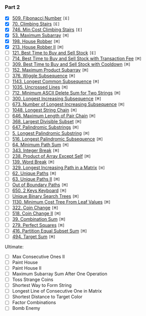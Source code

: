 ### Part 2
- [X] [509. Fibonacci Number](https://leetcode.com/problems/fibonacci-number/) `[E]`
- [X] [70. Climbing Stairs](https://leetcode.com/problems/climbing-stairs/) `[E]`
- [X] [746. Min Cost Climbing Stairs](https://leetcode.com/problems/min-cost-climbing-stairs/) `[E]`
- [X] [53. Maximum Subarray](https://leetcode.com/problems/maximum-subarray/) `[M]`
- [X] [198. House Robber](https://leetcode.com/problems/house-robber/) `[M]`
- [X] [213. House Robber II](https://leetcode.com/problems/house-robber-ii/) `[M]`
- [ ] [121. Best Time to Buy and Sell Stock](https://leetcode.com/problems/best-time-to-buy-and-sell-stock/) `[E]`
- [ ] [714. Best Time to Buy and Sell Stock with Transaction Fee](https://leetcode.com/problems/best-time-to-buy-and-sell-stock-with-transaction-fee/) `[M]`
- [ ] [309. Best Time to Buy and Sell Stock with Cooldown](https://leetcode.com/problems/best-time-to-buy-and-sell-stock-with-cooldown/) `[M]`
- [ ] [152. Maximum Product Subarray](https://leetcode.com/problems/maximum-product-subarray/) `[M]`
- [ ] [376. Wiggle Subsequence](https://leetcode.com/problems/wiggle-subsequence/) `[M]`
- [ ] [1143. Longest Common Subsequence](https://leetcode.com/problems/longest-common-subsequence/) `[M]`
- [ ] [1035. Uncrossed Lines](https://leetcode.com/problems/uncrossed-lines/) `[M]`
- [ ] [712. Minimum ASCII Delete Sum for Two Strings](https://leetcode.com/problems/minimum-ascii-delete-sum-for-two-strings/) `[M]`
- [ ] [300. Longest Increasing Subsequence](https://leetcode.com/problems/longest-increasing-subsequence/) `[M]`
- [ ] [673. Number of Longest Increasing Subsequence](https://leetcode.com/problems/number-of-longest-increasing-subsequence/) `[M]`
- [ ] [1048. Longest String Chain](https://leetcode.com/problems/longest-string-chain/) `[M]`
- [ ] [646. Maximum Length of Pair Chain](https://leetcode.com/problems/maximum-length-of-pair-chain/) `[M]`
- [ ] [368. Largest Divisible Subset](https://leetcode.com/problems/largest-divisible-subset/) `[M]`
- [ ] [647. Palindromic Substrings](https://leetcode.com/problems/palindromic-substrings/) `[M]`
- [ ] [5. Longest Palindromic Substring](https://leetcode.com/problems/longest-palindromic-substring/) `[M]`
- [ ] [516. Longest Palindromic Subsequence](https://leetcode.com/problems/longest-palindromic-subsequence/) `[M]`
- [ ] [64. Minimum Path Sum](https://leetcode.com/problems/minimum-path-sum/) `[M]`
- [ ] [343. Integer Break](https://leetcode.com/problems/integer-break/) `[M]`
- [ ] [238. Product of Array Except Self](https://leetcode.com/problems/product-of-array-except-self/) `[M]`
- [ ] [139. Word Break](https://leetcode.com/problems/word-break/) `[M]`
- [ ] [329. Longest Increasing Path in a Matrix](https://leetcode.com/problems/longest-increasing-path-in-a-matrix/) `[H]`
- [ ] [62. Unique Paths](https://leetcode.com/problems/unique-paths/) `[M]`
- [ ] [63. Unique Paths II](https://leetcode.com/problems/unique-paths-ii/) `[M]`
- [ ] [Out of Boundary Paths](https://leetcode.com/problems/out-of-boundary-paths/) `[M]`
- [ ] [650. 2 Keys Keyboard](https://leetcode.com/problems/2-keys-keyboard/) `[M]`
- [ ] [Unique Binary Search Trees](https://leetcode.com/problems/unique-binary-search-trees/) `[M]`
- [ ] [1130. Minimum Cost Tree From Leaf Values](https://leetcode.com/problems/minimum-cost-tree-from-leaf-values/) `[M]`
- [ ] [322. Coin Change](https://leetcode.com/problems/coin-change/) `[M]`
- [ ] [518. Coin Change II](https://leetcode.com/problems/coin-change-ii/) `[M]`
- [ ] [39. Combination Sum](https://leetcode.com/problems/combination-sum/) `[M]`
- [ ] [279. Perfect Squares](https://leetcode.com/problems/perfect-squares/) `[M]`
- [ ] [416. Partition Equal Subset Sum](https://leetcode.com/problems/partition-equal-subset-sum/) `[M]`
- [ ] [494. Target Sum](https://leetcode.com/problems/target-sum/) `[M]`

Ultimate:
- [ ] Max Consecutive Ones II
- [ ] Paint House
- [ ] Paint House II
- [ ] Maximum Subarray Sum After One Operation
- [ ] Toss Strange Coins
- [ ] Shortest Way to Form String
- [ ] Longest Line of Consecutive One in Matrix
- [ ] Shortest Distance to Target Color
- [ ] Factor Combinations
- [ ] Bomb Enemy
